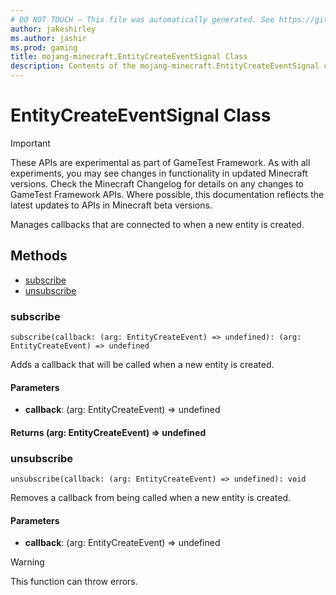 ```yaml
---
# DO NOT TOUCH — This file was automatically generated. See https://github.com/Mojang/MinecraftScriptingApiDocsGenerator to modify descriptions, examples, etc.
author: jakeshirley
ms.author: jashir
ms.prod: gaming
title: mojang-minecraft.EntityCreateEventSignal Class
description: Contents of the mojang-minecraft.EntityCreateEventSignal class.
---
```

# EntityCreateEventSignal Class
>[!IMPORTANT]
>These APIs are experimental as part of GameTest Framework. As with all experiments, you may see changes in functionality in updated Minecraft versions. Check the Minecraft Changelog for details on any changes to GameTest Framework APIs. Where possible, this documentation reflects the latest updates to APIs in Minecraft beta versions.

Manages callbacks that are connected to when a new entity is created.


## Methods
- [subscribe](#subscribe)
- [unsubscribe](#unsubscribe)
  
### **subscribe**
`
subscribe(callback: (arg: EntityCreateEvent) => undefined): (arg: EntityCreateEvent) => undefined
`

Adds a callback that will be called when a new entity is created.
#### **Parameters**
- **callback**: (arg: EntityCreateEvent) => undefined

#### **Returns** (arg: EntityCreateEvent) => undefined


### **unsubscribe**
`
unsubscribe(callback: (arg: EntityCreateEvent) => undefined): void
`

Removes a callback from being called when a new entity is created.
#### **Parameters**
- **callback**: (arg: EntityCreateEvent) => undefined


> [!WARNING]
> This function can throw errors.


